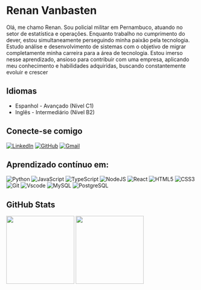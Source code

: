 # Renan Vanbasten
Olá, me chamo Renan. Sou policial militar em Pernambuco, atuando no setor de estatística e operações. Enquanto trabalho no cumprimento do dever, estou simultaneamente perseguindo minha paixão pela tecnologia. Estudo análise e desenvolvimento de sistemas com o objetivo de migrar completamente minha carreira para a área de tecnologia. Estou imerso nesse aprendizado, ansioso para contribuir com uma empresa, aplicando meu conhecimento e habilidades adquiridas, buscando constantemente evoluir e crescer

## Idiomas
- Espanhol - Avançado (Nível C1)
- Inglês - Intermediário (Nível B2)

## Conecte-se comigo
[![LinkedIn](https://img.shields.io/badge/LinkedIn-1B1F23?style=for-the-badge&logo=linkedin&logoColor=white)](https://linkedin.com/in/renan-vanbasten-bb899817b)
[![GitHub](https://img.shields.io/badge/GitHub-1B1F23?style=for-the-badge&logo=github&logoColor=white)](https://github.com/RenanVanbasten)
[![Gmail](https://img.shields.io/badge/Gmail-1B1F23?style=for-the-badge&logo=gmail&logoColor=white)](mailto:renanvanbasten@gmail.com)


## Aprendizado contínuo em:


![Python](https://img.shields.io/badge/python-1B1F23?style=for-the-badge&logo=python&logoColor=white)
![JavaScript](https://img.shields.io/badge/JavaScript-1B1F23?style=for-the-badge&logo=javascript&logoColor=white)
![TypeScript](https://img.shields.io/badge/TypeScript-1B1F23?style=for-the-badge&logo=typescript&logoColor=white)
![NodeJS](https://img.shields.io/badge/node.js-1B1F23?style=for-the-badge&logo=node.js&logoColor=white)
![React](https://img.shields.io/badge/React-1B1F23?style=for-the-badge&logo=react&logoColor=white)
![HTML5](https://img.shields.io/badge/HTML5-1B1F23?style=for-the-badge&logo=html5&logoColor=white)
![CSS3](https://img.shields.io/badge/CSS3-1B1F23?style=for-the-badge&logo=css3&logoColor=white)
![Git](https://img.shields.io/badge/GIT-1B1F23?style=for-the-badge&logo=git&logoColor=white) 
![Vscode](https://img.shields.io/badge/Vscode-1B1F23?style=for-the-badge&logo=visual-studio-code&logoColor=white)
![MySQL](https://img.shields.io/badge/MySQL-1B1F23?style=for-the-badge&logo=mysql&logoColor=white)
![PostgreSQL](https://img.shields.io/badge/PostgreSQL-1B1F23?style=for-the-badge&logo=postgresql&logoColor=white)



## GitHub Stats
<div>

<img height="180em" src="https://github-readme-stats.vercel.app/api?username=renanvanbasten&show_icons=true&theme=dark&include_all_commits=true&count_private=true"/>
<img height="180em" src="https://github-readme-stats.vercel.app/api/top-langs/?username=renanvanbasten&layout=compact&langs_count=7&theme=dark"/>

</div>
